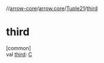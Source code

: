 //[arrow-core](../../../index.md)/[arrow.core](../index.md)/[Tuple21](index.md)/[third](third.md)

# third

[common]\
val [third](third.md): [C](index.md)
